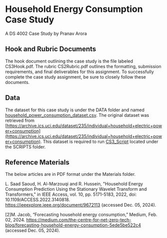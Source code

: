 # Household Energy Consumption Case Study
A DS 4002 Case Study by Pranav Arora

## Hook and Rubric Documents
The hook document outlining the case study is the file labeled CS3Hook.pdf. The rubric CS2Rubric.pdf outlines the formatting, submission requirements, and final deliverables for this assignment. To successfully complete the case study assignment, be sure to closely follow these documents.

## Data
The dataset for this case study is under the DATA folder and named [household_power_consumption_dataset.csv](https://github.com/aub5uy/DS4002_CS3/blob/main/Materials/household_power_consumption_dataset.csv). The original dataset was retrieved from [https://archive.ics.uci.edu/dataset/235/individual+household+electric+power+consumption](https://archive.ics.uci.edu/dataset/235/individual+household+electric+power+consumption). This dataset is required to run [CS3_Script](https://github.com/aub5uy/DS4002_CS3/blob/main/Materials/CS3_Script.ipynb) located under the SCRIPTS folder.

## Reference Materials
The below articles are in PDF format under the Materials folder.

L. Saad Saoud, H. Al-Marzouqi and R. Hussein, "Household Energy Consumption Prediction Using the Stationary Wavelet Transform and Transformers," in IEEE Access, vol. 10, pp. 5171-5183, 2022, doi: 10.1109/ACCESS.2022.3140818. https://ieeexplore.ieee.org/document/9672113 (accessed Dec. 05, 2024).

[2]M. Jacob, “Forecasting household energy consumption,” Medium, Feb. 02, 2024. https://medium.com/the-centre-for-net-zero-tech-blog/forecasting-household-energy-consumption-5ede5be522c4 (accessed Dec. 05, 2024).
